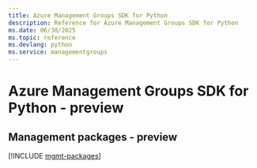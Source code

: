 ```yaml
---
title: Azure Management Groups SDK for Python
description: Reference for Azure Management Groups SDK for Python
ms.date: 06/30/2025
ms.topic: reference
ms.devlang: python
ms.service: managementgroups
---
```

# Azure Management Groups SDK for Python - preview

## Management packages - preview
[!INCLUDE [mgmt-packages](management-groups-mgmt-index.md)]